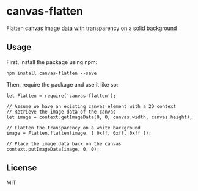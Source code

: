 # canvas-flatten

Flatten canvas image data with transparency on a solid background

## Usage

First, install the package using npm:

    npm install canvas-flatten --save

Then, require the package and use it like so:

    let Flatten = require('canvas-flatten');

    // Assume we have an existing canvas element with a 2D context
    // Retrieve the image data of the canvas
    let image = context.getImageData(0, 0, canvas.width, canvas.height);

    // Flatten the transparency on a white background
    image = Flatten.flatten(image, [ 0xff, 0xff, 0xff ]);

    // Place the image data back on the canvas
    context.putImageData(image, 0, 0);

## License

MIT